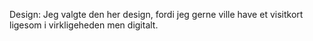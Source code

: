 
Design: Jeg valgte den her design, fordi jeg gerne ville have et visitkort ligesom i virkligeheden men digitalt. 



